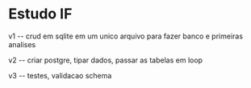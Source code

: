 # Estudo IF

v1 -- crud em sqlite em um unico arquivo para fazer banco e primeiras analises

v2 -- criar postgre, tipar dados, passar as tabelas em loop 

v3 -- testes, validacao schema

